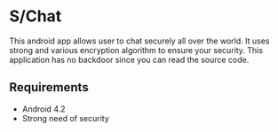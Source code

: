 S/Chat
=====

This android app allows user to chat securely all over the world.
It uses strong and various encryption algorithm to ensure your security.
This application has no backdoor since you can read the source code.

Requirements
----------
* Android 4.2
* Strong need of security

